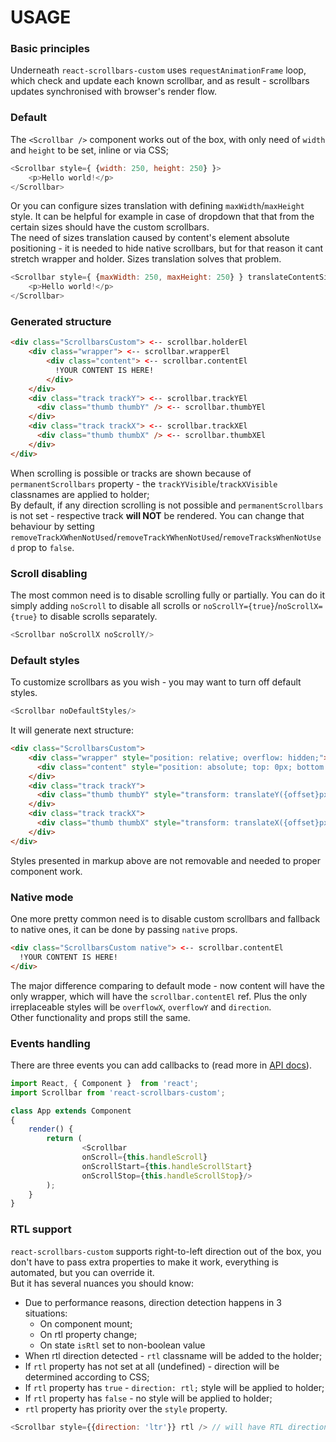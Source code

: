 # USAGE

### Basic principles
Underneath `react-scrollbars-custom` uses `requestAnimationFrame` loop, which check and update each known scrollbar, and as result - scrollbars updates synchronised with browser's render flow.

### Default
The `<Scrollbar />` component works out of the box, with only need of `width` and `height` to be set, inline or via CSS;
```javascript
<Scrollbar style={ {width: 250, height: 250} }>
    <p>Hello world!</p>
</Scrollbar>
```
Or you can configure sizes translation with defining `maxWidth`/`maxHeight` style. It can be helpful for example in case of dropdown that that from the certain sizes should have the custom scrollbars.  
The need of sizes translation caused by content's element absolute positioning - it is needed to hide native scrollbars, but for that reason it cant stretch wrapper and holder. Sizes translation solves that problem.
```javascript
<Scrollbar style={ {maxWidth: 250, maxHeight: 250} } translateContentSizesToHolder>
    <p>Hello world!</p>
</Scrollbar>
```

### Generated structure
```html
<div class="ScrollbarsCustom"> <-- scrollbar.holderEl
    <div class="wrapper"> <-- scrollbar.wrapperEl
        <div class="content"> <-- scrollbar.contentEl
          !YOUR CONTENT IS HERE!
        </div>
    </div>
    <div class="track trackY"> <-- scrollbar.trackYEl
      <div class="thumb thumbY" /> <-- scrollbar.thumbYEl
    </div>
    <div class="track trackX"> <-- scrollbar.trackXEl
      <div class="thumb thumbX" /> <-- scrollbar.thumbXEl
    </div>
</div>
```
When scrolling is possible or tracks are shown because of `permanentScrollbars` property - the `trackYVisible`/`trackXVisible` classnames are applied to holder;  
By default, if any direction scrolling is not possible and `permanentScrollbars` is not set - respective track **will NOT** be rendered. You can change that behaviour by setting `removeTrackXWhenNotUsed`/`removeTrackYWhenNotUsed`/`removeTracksWhenNotUsed` prop to `false`. 

### Scroll disabling
The most common need is to disable scrolling fully or partially. You can do it simply adding `noScroll` to disable all scrolls or `noScrollY={true}`/`noScrollX={true}` to disable scrolls separately.
```javascript
<Scrollbar noScrollX noScrollY/>
```

### Default styles
To customize scrollbars as you wish - you may want to turn off default styles.
```javascript
<Scrollbar noDefaultStyles/>
```
It will generate next structure:
```html
<div class="ScrollbarsCustom">
    <div class="wrapper" style="position: relative; overflow: hidden;">
      <div class="content" style="position: absolute; top: 0px; bottom: 0px; right: 0px; left: 0px; overflowY: {overflowYPossible}; overflowX: {overflowXPossible}; margin-right: -{browsersScrollbarsWidth}px; margin-bottom: -{browsersScrollbarsWidth}px; padding-right: {paddingRight}; padding-bottom: {paddingBottom};"></div>
    </div>
    <div class="track trackY">
      <div class="thumb thumbY" style="transform: translateY({offset}px); height: {height}px;"></div>
    </div>
    <div class="track trackX">
      <div class="thumb thumbX" style="transform: translateX({offset}px); width: {width}px;"></div>
    </div>
</div>
```
Styles presented in markup above are not removable and needed to proper component work.

### Native mode
One more pretty common need is to disable custom scrollbars and fallback to native ones, it can be done by passing `native` props.
```html
<div class="ScrollbarsCustom native"> <-- scrollbar.contentEl
  !YOUR CONTENT IS HERE!
</div>
```
The major difference comparing to default mode - now content will have the only wrapper, which will have the `scrollbar.contentEl` ref. Plus the only irreplaceable styles will be `overflowX`, `overflowY` and `direction`.  
Other functionality and props still the same. 

### Events handling
There are three events you can add callbacks to (read more in [API docs](./../API.md)).
```javascript
import React, { Component }  from 'react';
import Scrollbar from 'react-scrollbars-custom';

class App extends Component
{
    render() {
        return (
                <Scrollbar 
                onScroll={this.handleScroll}
                onScrollStart={this.handleScrollStart}
                onScrollStop={this.handleScrollStop}/>
        );
    }
}
```

### RTL support
`react-scrollbars-custom` supports right-to-left direction out of the box, you don't have to pass extra properties to make it work, everything is automated, but you can override it.  
But it has several nuances you should know: 
* Due to performance reasons, direction detection happens in 3 situations:
    * On component mount;
    * On rtl property change;
    * On state `isRtl` set to non-boolean value
* When rtl direction detected - `rtl` classname will be added to the holder;
* If `rtl` property has not set at all (undefined) - direction will be determined according to CSS;
* If `rtl` property has `true` - `direction: rtl;` style will be applied to holder;
* If `rtl` property has `false` - no style will be applied to holder;
* `rtl` property has priority over the `style` property.  
```javascript
<Scrollbar style={{direction: 'ltr'}} rtl /> // will have RTL direction
```

